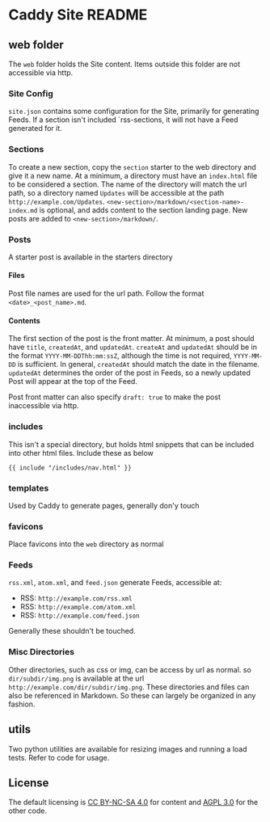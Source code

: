 # Caddy Site README

## web folder
The `web` folder holds the Site content.  Items outside this folder are not accessible via http.

### Site Config
`site.json` contains some configuration for the Site, primarily for generating Feeds.  If a section isn't included `rss-sections, it will not have a Feed generated for it.

### Sections
To create a new section, copy the `section` starter to the web directory and give it a new name.  At a minimum, a directory must have an `index.html` file to be considered a section.  The name of the directory will match the url path, so a directory named `Updates` will be accessible at the path `http://example.com/Updates`.  `<new-section>/markdown/<section-name>-index.md` is optional, and adds content to the section landing page.  New posts are added to `<new-section>/markdown/`.

### Posts
A starter post is available in the starters directory
#### Files
Post file names are used for the url path.  Follow the format `<date>_<post_name>.md`.
#### Contents
The first section of the post is the front matter.  At minimum, a post should have `title`, `createdAt`, and `updatedAt`.  `createAt` and `updatedAt` should be in the format `YYYY-MM-DDThh:mm:ssZ`, although the time is not required, `YYYY-MM-DD` is sufficient.  In general, `createdAt` should match the date in the filename.  `updatedAt` determines the order of the post in Feeds, so a newly updated Post will appear at the top of the Feed.

Post front matter can also specify `draft: true` to make the post inaccessible via http.

### includes
This isn't a special directory, but holds html snippets that can be included into other html files.  Include these as below
```
{{ include "/includes/nav.html" }}
```

### templates
Used by Caddy to generate pages, generally don'y touch

### favicons
Place favicons into the `web` directory as normal

### Feeds
`rss.xml`, `atom.xml`, and `feed.json` generate Feeds, accessible at:
- RSS: `http://example.com/rss.xml`
- RSS: `http://example.com/atom.xml`
- RSS: `http://example.com/feed.json`

Generally these shouldn't be touched.

### Misc Directories
Other directories, such as css or img, can be access by url as normal.  so `dir/subdir/img.png` is available at the url `http://example.com/dir/subdir/img.png`.  These directories and files can also be referenced in Markdown.  So these can largely be organized in any fashion.

## utils
Two python utilities are available for resizing images and running a load tests.  Refer to code for usage.

## License
The default licensing is [CC BY-NC-SA 4.0](https://www.tldrlegal.com/license/creative-commons-attribution-noncommercial-sharealike-4-0-international-cc-by-nc-sa-4-0) for content and [AGPL 3.0](https://www.tldrlegal.com/license/gnu-affero-general-public-license-v3-agpl-3-0) for the other code.
